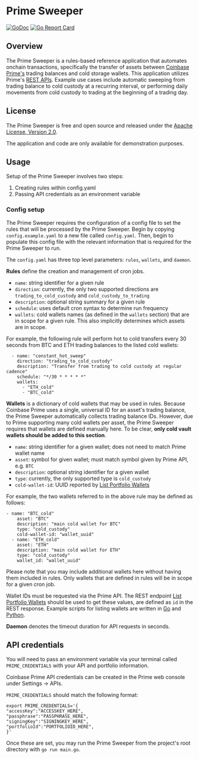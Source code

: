 # Prime Sweeper

[![GoDoc](https://godoc.org/github.com/coinbase-samples/prime-sweeper-go?status.svg)](https://godoc.org/github.com/coinbase-samples/prime-sweeper-go)
[![Go Report Card](https://goreportcard.com/badge/coinbase-samples/prime-sweeper-go)](https://goreportcard.com/report/coinbase-samples/prime-sweeper-go)

## Overview

The Prime Sweeper is a rules-based reference application that automates onchain transactions, specifically the transfer of assets between [Coinbase Prime's](https://prime.coinbase.com) trading balances and cold storage wallets. This application utilizes Prime's [REST APIs](https://docs.cloud.coinbase.com/prime/docs/introduction). Example use cases include automatic sweeping from trading balance to cold custody at a recurring interval, or performing daily movements from cold custody to trading at the beginning of a trading day.

## License

The Prime Sweeper is free and open source and released under the [Apache License, Version 2.0](LICENSE).

The application and code are only available for demonstration purposes.

## Usage

Setup of the Prime Sweeper involves two steps:
1. Creating rules within config.yaml
2. Passing API credentials as an environment variable 

### Config setup
The Prime Sweeper requires the configuration of a config file to set the rules that will be processed by the Prime Sweeper. Begin by copying `config.example.yaml` to a new file called `config.yaml`. Then, begin to populate this config file with the relevant information that is required for the Prime Sweeper to run. 

The `config.yaml` has three top level parameters: `rules`, `wallets`, and `daemon`.

**Rules** define the creation and management of cron jobs. 

- `name`: string identifier for a given rule 
- `direction`: currently, the only two supported directions are `trading_to_cold_custody` and `cold_custody_to_trading`
- `description`: optional string summary for a given rule
- `schedule`: uses default cron syntax to determine run frequency
- `wallets`: cold wallets names (as defined in the `wallets` section) that are in scope for a given rule. This also implicitly determines which assets are in scope. 

For example, the following rule will perform hot to cold transfers every 30 seconds from BTC and ETH trading balances to the listed cold wallets: 

```
  - name: "constant_hot_sweep"
    direction: "trading_to_cold_custody"
    description: "Transfer from trading to cold custody at regular cadence"
    schedule: "*/30 * * * * *"
    wallets:
      - "ETH_cold"
      - "BTC_cold"
```

**Wallets** is a dictionary of cold wallets that may be used in rules. Because Coinbase Prime uses a single, universal ID for an asset's trading balance, the Prime Sweeper automatically collects trading balance IDs. However, due to Prime supporting many cold wallets per asset, the Prime Sweeper requires that wallets are defined manually here. To be clear, **only cold vault wallets should be added to this section**.

- `name`: string identifier for a given wallet; does not need to match Prime wallet name 
- `asset`: symbol for given wallet; must match symbol given by Prime API, e.g. `BTC`
- `description`: optional string identifier for a given wallet
- `type`: currently, the only supported type is `cold_custody`
- `cold-wallet-id`: UUID reported by [List Portfolio Wallets](https://docs.cloud.coinbase.com/prime/reference/primerestapi_getwallets)

For example, the two wallets referred to in the above rule may be defined as follows: 

```
- name: "BTC_cold"
    asset: "BTC"
    description: "main cold wallet for BTC"
    type: "cold_custody"
    cold-wallet-id: "wallet_uuid"
  - name: "ETH_cold"
    asset: "ETH"
    description: "main cold wallet for ETH"
    type: "cold_custody"
    wallet_id: "wallet_uuid"
```

Please note that you may include additional wallets here without having them included in rules. Only wallets that are defined in rules will be in scope for a given cron job.

Wallet IDs must be requested via the Prime API. The REST endpoint [List Portfolio Wallets](https://docs.cloud.coinbase.com/prime/reference/primerestapi_getwallets) should be used to get these values, are defined as `id` in the REST response. Example scripts for listing wallets are written in [Go](https://github.com/coinbase-samples/prime-cli) and [Python](https://github.com/coinbase-samples/prime-scripts-py/blob/main/REST/prime_list_wallets.py).

**Daemon** denotes the timeout duration for API requests in seconds. 

## API credentials 

You will need to pass an environment variable via your terminal called `PRIME_CREDENTIALS` with your API and portfolio information.

Coinbase Prime API credentials can be created in the Prime web console under Settings -> APIs. 

`PRIME_CREDENTIALS` should match the following format:

```
export PRIME_CREDENTIALS='{
"accessKey":"ACCESSKEY_HERE",
"passphrase":"PASSPHRASE_HERE",
"signingKey":"SIGNINGKEY_HERE",
"portfolioId":"PORTFOLIOID_HERE",
}'
```

Once these are set, you may run the Prime Sweeper from the project's root directory with `go run main.go`.
